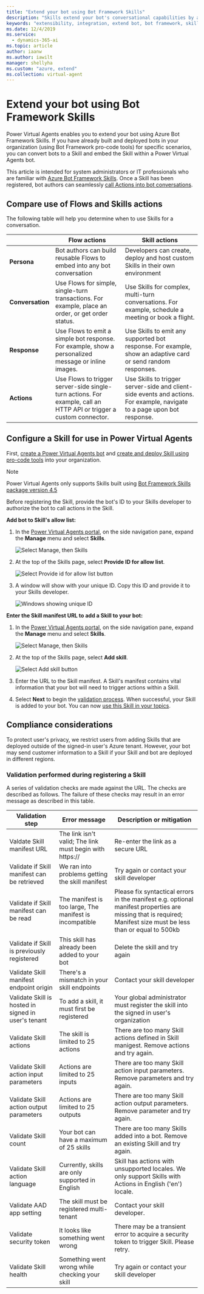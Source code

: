 ```yaml
---
title: "Extend your bot using Bot Framework Skills"
description: "Skills extend your bot's conversational capabilities by automating a series of actions within a topic. Skills enable the bot to book an appointment, send a confirmation email, manage tasks, and more."
keywords: "extensibility, integration, extend bot, bot framework, skills, custom capabilities"
ms.date: 12/4/2019
ms.service:
  - dynamics-365-ai
ms.topic: article
author: iaanw
ms.author: iawilt
manager: shellyha
ms.custom: "azure, extend"
ms.collection: virtual-agent
---
```


# Extend your bot using Bot Framework Skills

Power Virtual Agents enables you to extend your bot using Azure Bot Framework Skills. If you have already built and deployed bots in your organization (using Bot Framework pro-code tools) for specific scenarios, you can convert bots to a Skill and embed the Skill within a Power Virtual Agents bot.

This article is intended for system administrators or IT professionals who are familiar with [Azure Bot Framework Skills](/azure/bot-service/bot-builder-skills-overview?view=azure-bot-service-4.0). Once a Skill has been registered, bot authors can seamlessly [call Actions into bot conversations](advanced-use-skills.md).

## Compare use of Flows and Skills actions
The following table will help you determine when to use Skills for a conversation.

|    | **Flow actions** | **Skill actions** |
| -- | -- | -- |
| **Persona** | Bot authors can build reusable Flows to embed into any bot conversation | Developers can create, deploy and host custom Skills in their own environment |
| **Conversation** | Use Flows for simple, single-turn transactions. For example, place an order, or get order status. | Use Skills for complex, multi-turn conversations. For example, schedule a meeting or book a flight. |
| **Response** | Use Flows to emit a simple bot response. For example, show a personalized message or inline images. | Use Skills to emit any supported bot response. For example, show an adaptive card or send random responses. |
| **Actions** | Use Flows to trigger server-side single-turn actions. For example, call an HTTP API or trigger a custom connector. | Use Skills to trigger server-side and client-side events and actions. For example, navigate to a page upon bot response. |


## Configure a Skill for use in Power Virtual Agents
First, [create a Power Virtual Agents bot](authoring-first-bot.md) and [create and deploy Skill using pro-code tools](https://go.microsoft.com/fwlink/?linkid=2110533) into your organization.

>[!NOTE]
>Power Virtual Agents only supports Skills built using [Bot Framework Skills package version 4.5](https://www.nuget.org/packages/Microsoft.Bot.Builder.Skills/4.5.1)

Before registering the Skill, provide the bot's ID to your Skills developer to authorize the bot to call actions in the Skill.

**Add bot to Skill's allow list:**

1. In the [Power Virtual Agents portal](https://powerva.microsoft.com), on the side navigation pane, expand the **Manage** menu and select **Skills**.

   ![Select Manage, then Skills](media/skills-menu.png)

1. At the top of the Skills page, select **Provide ID for allow list**.
 
   ![Select Provide id for allow list button](media/skills-provide-id.png)

1. A window will show with your unique ID. Copy this ID and provide it to your Skills developer.

   ![Windows showing unique ID](media/skills-provide-id-modal.png)


**Enter the Skill manifest URL to add a Skill to your bot:**

1. In the [Power Virtual Agents portal](https://powerva.microsoft.com), on the side navigation pane, expand the **Manage** menu and select **Skills**.

   ![Select Manage, then Skills](media/skills-menu.png)

1. At the top of the Skills page, select **Add skill**.
 
   ![Select Add skill button](media/skills-provide-id.png)

1. Enter the URL to the Skill manifest. A Skill's manifest contains vital information that your bot will need to trigger actions within a Skill.

1. Select **Next** to begin the [validation process](#validation-performed-during-registering-a-skill). When successful, your Skill is added to your bot. You can now [use this Skill in your topics](advanced-use-skills.md). 

## Compliance considerations
To protect user's privacy, we restrict users from adding Skills that are deployed outside of the signed-in user's Azure tenant. However, your bot may send customer information to a Skill if your Skill and bot are deployed in different regions.

### Validation performed during registering a Skill

A series of validation checks are made against the URL. The checks are described as follows. The failure of these checks may result in an error message as described in this table.

Validation step|Error message|Description or mitigation
---|---|---
Valdate Skill manifest URL|The link isn't valid; The link must begin with https:// | Re-enter the link as a secure URL |
Validate if Skill manifest can be retrieved|We ran into problems getting the skill manifest| Try again or contact your skill developer
Validate if Skill manifest can be read|The manifest is too large, The manifest is incompatible| Please fix syntactical errors in the manifest e.g. optional manifest properties are missing that is required; Manifest size must be less than or equal to 500kb |
Validate if Skill is previously registered|This skill has already been added to your bot|Delete the skill and try again|
Validate Skill manifest endpoint origin|There's a mismatch in your skill endpoints|Contact your skill developer|
Validate Skill is hosted in signed in user's tenant|To add a skill, it must first be registered| Your global administrator must register the skill into the signed in user's organization |
Validate Skill actions|The skill is limited to 25 actions|There are too many Skill actions defined in Skill manigest. Remove actions and try again. |
Validate Skill action input parameters|Actions are limited to 25 inputs|There are too many Skill action input parameters. Remove parameters and try again. |
Validate Skill action output parameters|Actions are limited to 25 outputs|There are too many Skill action output parameters. Remove parameter and try again. |
Validate Skill count|Your bot can have a maximum of 25 skills| There are too many Skills added into a bot. Remove an existing Skill and try again. |
Validate Skill action language|Currently, skills are only supported in English| Skill has actions with unsupported locales. We only support Skills with Actions in English ('en') locale. |
Validate AAD app setting |The skill must be registered multi-tenant| Contact your skill developer. |
Validate security token |It looks like something went wrong|There may be a transient error to acquire a security token to trigger Skill. Please retry.|
Validate Skill health|Something went wrong while checking your skill|Try again or contact your skill developer|


